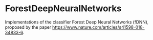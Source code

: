 # ForestDeepNeuralNetworks
Implementations of the classifier Forest Deep Neural Networks (fDNN), proposed by the paper https://www.nature.com/articles/s41598-018-34833-6.
